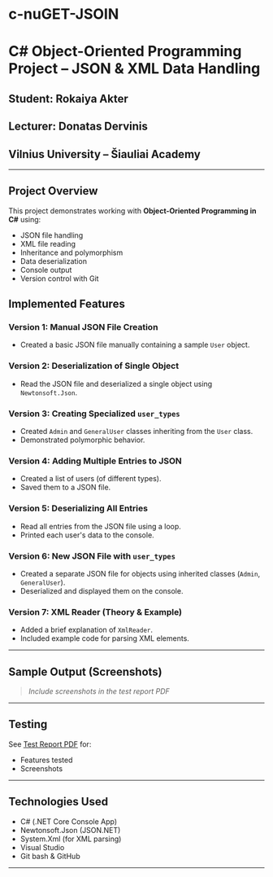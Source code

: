 # c-nuGET-JSOIN
# C# Object-Oriented Programming Project – JSON & XML Data Handling

##  Student: Rokaiya Akter  
## Lecturer: Donatas Dervinis  
##  Vilnius University – Šiauliai Academy  

---

## Project Overview

This project demonstrates working with **Object-Oriented Programming in C#** using:
- JSON file handling
- XML file reading
- Inheritance and polymorphism
- Data deserialization
- Console output
- Version control with Git

## Implemented Features

###  Version 1: Manual JSON File Creation
- Created a basic JSON file manually containing a sample `User` object.

###  Version 2: Deserialization of Single Object
- Read the JSON file and deserialized a single object using `Newtonsoft.Json`.

### Version 3: Creating Specialized `user_types`
- Created `Admin` and `GeneralUser` classes inheriting from the `User` class.
- Demonstrated polymorphic behavior.

### Version 4: Adding Multiple Entries to JSON
- Created a list of users (of different types).
- Saved them to a JSON file.

###  Version 5: Deserializing All Entries
- Read all entries from the JSON file using a loop.
- Printed each user's data to the console.

###  Version 6: New JSON File with `user_types`
- Created a separate JSON file for objects using inherited classes (`Admin`, `GeneralUser`).
- Deserialized and displayed them on the console.

###  Version 7: XML Reader (Theory & Example)
- Added a brief explanation of `XmlReader`.
- Included example code for parsing XML elements.

---

## Sample Output (Screenshots)

> _Include screenshots in the test report PDF_

---

##  Testing

See [Test Report PDF](./TestReport.pdf) for:
- Features tested
- Screenshots

---

## Technologies Used

- C# (.NET Core Console App)
- Newtonsoft.Json (JSON.NET)
- System.Xml (for XML parsing)
- Visual Studio
- Git bash & GitHub

---
